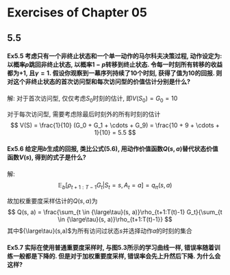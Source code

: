 # Exercises of  Chapter 05

## 5.5
#### Ex5.5 考虑只有一个非终止状态和一个单一动作的马尔科夫决策过程, 动作设定为: 以概率$p$跳回非终止状态, 以概率$1-p$转移到终止状态. 令每一时刻所有转移的收益都为$+1$, 且$\gamma=1$. 假设你观察到一幕序列持续了10个时刻, 获得了值为10的回报. 则对这个非终止状态的首次访问型和每次访问型的价值估计分别是什么?
解: 对于首次访问型, 仅仅考虑$S_0$时刻的估计, 即$V(S_0) = G_0 = 10$

对于每次访问型, 需要考虑除最后时刻外的所有时刻的估计
$$ V(S) = \frac{1}{10} (G_0 + G_1 + \cdots + G_9) = \frac{10 + 9 + \cdots + 1}{10} = 5.5 $$

#### Ex5.6 给定用$b$生成的回报, 类比公式(5.6), 用动作价值函数$Q(s, a)$替代状态价值函数$V(s)$, 得到的式子是什么?
解:
$$ \mathbb{E}_b [\rho_{t+1:T-1} G_t | S_t = s, A_t = a] = q_\pi(s, a) $$

故加权重要度采样估计的$Q(s, a)$为
$$
Q(s, a) = \frac{\sum_{t \in {\large\tau}(s, a)}\rho_{t+1:T(t)-1} G_t}{\sum_{t \in {\large\tau}(s, a)}\rho_{t+1:T(t)-1}}
$$
其中${\large\tau}(s,a)$为所有访问过状态$s$并选择动作$a$的时刻的集合

#### Ex5.7 实际在使用普通重要度采样时, 与图5.3所示的学习曲线一样, 错误率随着训练一般都是下降的. 但是对于加权重要度采样, 错误率会先上升然后下降. 为什么会这样?
